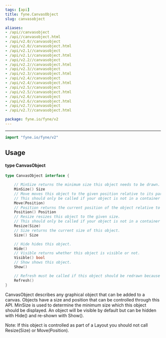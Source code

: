 ```yaml
---
tags: [api]
title: fyne.CanvasObject
slug: canvasobject

aliases:
- /api//canvasobject
- /api//canvasobject.html
- /api/v2.0//canvasobject
- /api/v2.0//canvasobject.html
- /api/v2.1//canvasobject
- /api/v2.1//canvasobject.html
- /api/v2.2//canvasobject
- /api/v2.2//canvasobject.html
- /api/v2.3//canvasobject
- /api/v2.3//canvasobject.html
- /api/v2.4//canvasobject
- /api/v2.4//canvasobject.html
- /api/v2.5//canvasobject
- /api/v2.5//canvasobject.html
- /api/v2.6//canvasobject
- /api/v2.6//canvasobject.html
- /api/v2.7//canvasobject
- /api/v2.7//canvasobject.html

package: fyne.io/fyne/v2
---
```



---
```go
import "fyne.io/fyne/v2"
```

## Usage

#### type CanvasObject

```go
type CanvasObject interface {

	// MinSize returns the minimum size this object needs to be drawn.
	MinSize() Size
	// Move moves this object to the given position relative to its parent.
	// This should only be called if your object is not in a container with a layout manager.
	Move(Position)
	// Position returns the current position of the object relative to its parent.
	Position() Position
	// Resize resizes this object to the given size.
	// This should only be called if your object is not in a container with a layout manager.
	Resize(Size)
	// Size returns the current size of this object.
	Size() Size

	// Hide hides this object.
	Hide()
	// Visible returns whether this object is visible or not.
	Visible() bool
	// Show shows this object.
	Show()

	// Refresh must be called if this object should be redrawn because its inner state changed.
	Refresh()
}
```

CanvasObject describes any graphical object that can be added to a canvas. Objects have a size and position that can be controlled through this API. MinSize is used to determine the minimum size which this object should be displayed. An object will be visible by default but can be hidden with Hide() and re-shown with Show().

Note: If this object is controlled as part of a Layout you should not call Resize(Size) or Move(Position).
